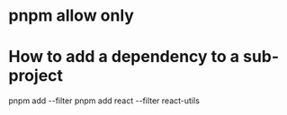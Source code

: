 # pnpm allow only
# How to add a dependency to a sub-project
pnpm add <package-name> --filter <sub-project-folder-name>
pnpm add react --filter react-utils

